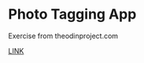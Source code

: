# Photo Tagging App

Exercise from theodinproject.com

[LINK](https://kxrn0.github.io/Photo-Tagging-App/)